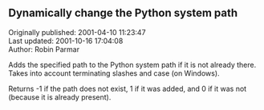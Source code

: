 ## Dynamically change the Python system path  
Originally published: 2001-04-10 11:23:47  
Last updated: 2001-10-16 17:04:08  
Author: Robin Parmar  
  
Adds the specified path to the Python system path if it is not already there. Takes into account terminating slashes and case (on Windows).

Returns -1 if the path does not exist, 1 if it was added, and 0 if it was not (because it is already present).